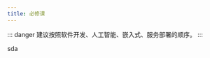 ```yaml
---
title: 必修课
---
```

::: danger
建议按照软件开发、人工智能、嵌入式、服务部署的顺序。
:::

<AutoCatalog base='/technology' />

sda
